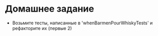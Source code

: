 # Домашнее задание
* Возьмите тесты, написанные в 'whenBarmenPourWhiskyTests' и рефакторите их (первые 2)
